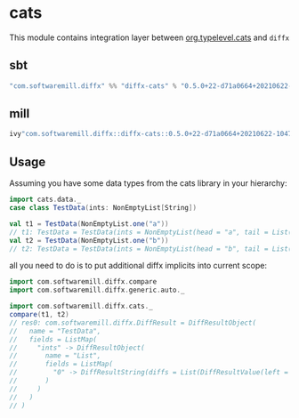 # cats

This module contains integration layer between [org.typelevel.cats](https://github.com/typelevel/cats) and `diffx`

## sbt

```scala
"com.softwaremill.diffx" %% "diffx-cats" % "0.5.0+22-d71a0664+20210622-1047-SNAPSHOT" % Test    
```

## mill

```scala
ivy"com.softwaremill.diffx::diffx-cats::0.5.0+22-d71a0664+20210622-1047-SNAPSHOT"
```

## Usage

Assuming you have some data types from the cats library in your hierarchy:
```scala
import cats.data._
case class TestData(ints: NonEmptyList[String])

val t1 = TestData(NonEmptyList.one("a"))
// t1: TestData = TestData(ints = NonEmptyList(head = "a", tail = List()))
val t2 = TestData(NonEmptyList.one("b"))
// t2: TestData = TestData(ints = NonEmptyList(head = "b", tail = List()))
```

all you need to do is to put additional diffx implicits into current scope:

```scala
import com.softwaremill.diffx.compare
import com.softwaremill.diffx.generic.auto._

import com.softwaremill.diffx.cats._
compare(t1, t2)
// res0: com.softwaremill.diffx.DiffResult = DiffResultObject(
//   name = "TestData",
//   fields = ListMap(
//     "ints" -> DiffResultObject(
//       name = "List",
//       fields = ListMap(
//         "0" -> DiffResultString(diffs = List(DiffResultValue(left = "a", right = "b")))
//       )
//     )
//   )
// )
```
